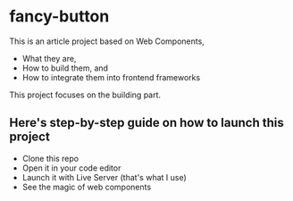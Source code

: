 # fancy-button

This is an article project based on Web Components,

- What they are,
- How to build them, and
- How to integrate them into frontend frameworks

This project focuses on the building part.

## Here's step-by-step guide on how to launch this project

- Clone this repo
- Open it in your code editor
- Launch it with Live Server (that's what I use)
- See the magic of web components

